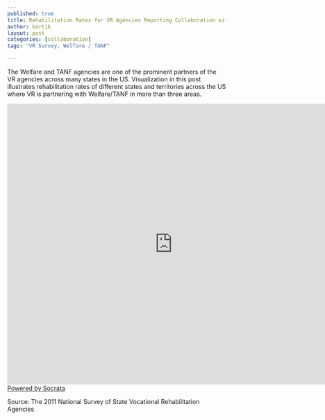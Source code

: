```yaml
---
published: true
title: Rehabilitation Rates for VR Agencies Reporting Collaboration with Welfare / TANF Agencies in Three or More Areas
author: kartik
layout: post
categories: [collaboration]
tags: "VR Survey, Welfare / TANF"

---
```


The Welfare and TANF agencies are one of the prominent partners of the VR agencies across many states in the US. Visualization in this post illustrates rehabilitation rates of different states and territories across the US where VR is partnering with Welfare/TANF in more than three areas. 
<div><iframe width="760px" height="646px" frameborder="0" scrolling="no" src="https://opendata.socrata.com/w/xss2-966y/y34g-bnf3?cur=bsPjNHuv1PG&amp;from=root"></iframe><a href="http://www.socrata.com/" target="_blank">Powered by Socrata</a>

</div>
<p>Source: The 2011 National Survey of State Vocational Rehabilitation Agencies</p>
